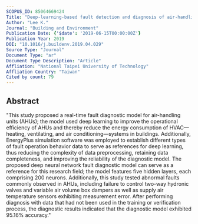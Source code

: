 ```yaml
---
SCOPUS_ID: 85064669424
Title: "Deep-learning-based fault detection and diagnosis of air-handling units"
Author: "Lee K."
Journal: "Building and Environment"
Publication Date: {'$date': '2019-06-15T00:00:00Z'}
Publication Year: 2019
DOI: "10.1016/j.buildenv.2019.04.029"
Source Type: "Journal"
Document Type: "ar"
Document Type Description: "Article"
Affliation: "National Taipei University of Technology"
Affliation Country: "Taiwan"
Cited by count: 79
---
```


## Abstract
"This study proposed a real-time fault diagnostic model for air-handling units (AHUs); the model used deep learning to improve the operational efficiency of AHUs and thereby reduce the energy consumption of HVAC—heating, ventilating, and air conditioning—systems in buildings. Additionally, EnergyPlus simulation software was employed to establish different types of fault operation behavior data to serve as references for deep learning, thus reducing the complexity of data preprocessing, retaining data completeness, and improving the reliability of the diagnostic model. The proposed deep neural network fault diagnostic model can serve as a reference for this research field; the model features five hidden layers, each comprising 200 neurons. Additionally, this study tested abnormal faults commonly observed in AHUs, including failure to control two-way hydronic valves and variable air volume box dampers as well as supply air temperature sensors exhibiting measurement error. After performing diagnosis with data that had not been used in the training or verification process, the diagnostic results indicated that the diagnostic model exhibited 95.16% accuracy."
